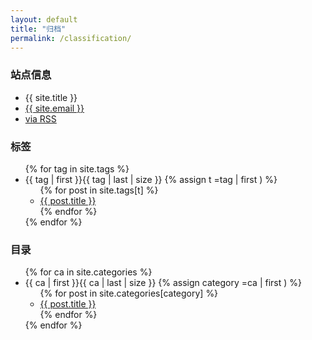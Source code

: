 ```yaml
---
layout: default
title: "归档"
permalink: /classification/
---
```

<!--specially for classification page-->
<div class="footer-col-wrapper">
      <div class="footer-col footer-col-1">
        <h3>站点信息</h3>
        <ul class="contact-list">
          <li>{{ site.title }}</li>
          <li><a href="mailto:{{ site.email }}">{{ site.email }}</a></li>
          <li><a href="{{ "/feed.xml" | prepend: site.baseurl }}">via RSS</a></li>
        </ul>
</div>

<div class="footer-col footer-col-2">
        <h3>标签</h3>
        <ul class="tags">
          {% for tag in site.tags %}
            <li>{{ tag  | first }}<span>{{ tag | last | size }}</span>
            {% assign t =tag | first ) %}
            <ul class="kids">
              {% for post in site.tags[t] %}
                <li><a href="{{ site.baseurl }}{{ post.url }}">{{ post.title }}</a></li>
              {% endfor %}
            </ul>
            </li>
          {% endfor %}
        </ul>
</div>

<div class="footer-col footer-col-3">
        <h3>目录</h3>
        <ul class="categories">
          {% for ca in site.categories %}
            <li>{{ ca | first }}<span>{{ ca | last | size }}</span>
            {% assign category =ca | first ) %}
            <ul class="kids">
              {% for post in site.categories[category] %}
                <li><a href="{{ site.baseurl }}{{ post.url }}">{{ post.title }}</a></li>
              {% endfor %}
            </ul>
            </li>
          {% endfor %}
        <ul>
</div>
</div>